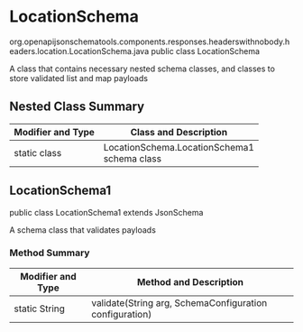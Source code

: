 # LocationSchema
org.openapijsonschematools.components.responses.headerswithnobody.headers.location.LocationSchema.java
public class LocationSchema

A class that contains necessary nested schema classes, and classes to store validated list and map payloads

## Nested Class Summary
| Modifier and Type | Class and Description |
| ----------------- | ---------------------- |
| static class | LocationSchema.LocationSchema1<br> schema class |

## LocationSchema1
public class LocationSchema1
extends JsonSchema

A schema class that validates payloads

### Method Summary
| Modifier and Type | Method and Description |
| ----------------- | ---------------------- |
| static String | validate(String arg, SchemaConfiguration configuration) |
